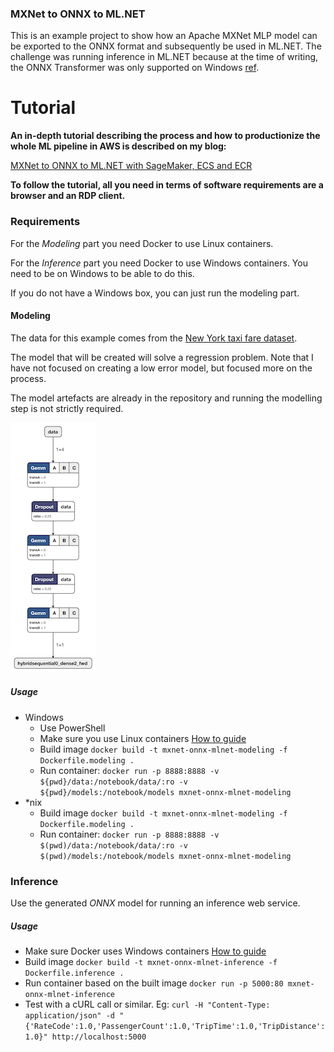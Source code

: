 ### MXNet to ONNX to ML.NET

This is an example project to show how an Apache MXNet MLP model can be exported to the ONNX format and subsequently be used in ML.NET. The challenge was running inference in ML.NET because at the time of writing, the ONNX Transformer was only supported on Windows [ref](https://blogs.msdn.microsoft.com/dotnet/2018/10/08/announcing-ml-net-0-6-machine-learning-net/).

# **Tutorial**

**An in-depth tutorial describing the process and how to productionize the whole ML pipeline in AWS is described on my blog:**

[MXNet to ONNX to ML.NET with SageMaker, ECS and ECR](https://cosminsanda.com/posts/mxnet-to-onnx-to-ml.net-with-sagemaker-ecs-and-ecr/?utm_source=github&utm_medium=repository&utm_campaign=na)

**To follow the tutorial, all you need in terms of software requirements are a browser and an RDP client.**

### Requirements

For the _Modeling_ part you need Docker to use Linux containers.

For the _Inference_ part you need Docker to use Windows containers. You need to be on Windows to be able to do this.

If you do not have a Windows box, you can just run the modeling part.

#### Modeling

The data for this example comes from the [New York taxi fare dataset](https://www.kaggle.com/c/new-york-city-taxi-fare-prediction/data).

The model that will be created will solve a regression problem. Note that I have not focused on creating a low error model, but focused more on the process.

The model artefacts are already in the repository and running the modelling step is not strictly required.

![MLP](model.png)

##### Usage

* Windows
    * Use PowerShell
    * Make sure you use Linux containers [How to guide](https://docs.docker.com/docker-for-windows/#switch-between-windows-and-linux-containers)
    * Build image `docker build -t mxnet-onnx-mlnet-modeling -f Dockerfile.modeling .`
    * Run container: `docker run -p 8888:8888 -v ${pwd}/data:/notebook/data/:ro -v ${pwd}/models:/notebook/models mxnet-onnx-mlnet-modeling`
* \*nix
    * Build image `docker build -t mxnet-onnx-mlnet-modeling -f Dockerfile.modeling .`
    * Run container: `docker run -p 8888:8888 -v $(pwd)/data:/notebook/data/:ro -v $(pwd)/models:/notebook/models mxnet-onnx-mlnet-modeling`

### Inference

Use the generated _ONNX_ model for running an inference web service.

##### Usage

 * Make sure Docker uses Windows containers [How to guide](https://docs.docker.com/docker-for-windows/#switch-between-windows-and-linux-containers)
 * Build image `docker build -t mxnet-onnx-mlnet-inference -f Dockerfile.inference .`
 * Run container based on the built image `docker run -p 5000:80 mxnet-onnx-mlnet-inference`
 * Test with a cURL call or similar. Eg: `curl -H "Content-Type: application/json" -d "{'RateCode':1.0,'PassengerCount':1.0,'TripTime':1.0,'TripDistance':1.0}" http://localhost:5000`
